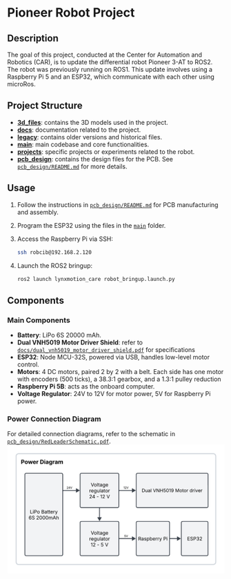 # Pioneer Robot Project

## Description

The goal of this project, conducted at the Center for Automation and Robotics (CAR), is to update the differential robot Pioneer 3-AT to ROS2. The robot was previously running on ROS1. This update involves using a Raspberry Pi 5 and an ESP32, which communicate with each other using microRos.

## Project Structure

- [**3d_files**](3d_files/): contains the 3D models used in the project.
- [**docs**](docs/): documentation related to the project.
- [**legacy**](legacy/): contains older versions and historical files.
- [**main**](main/): main codebase and core functionalities.
- [**projects**](projects/): specific projects or experiments related to the robot.
- [**pcb_design**](pcb_design/): contains the design files for the PCB. See [`pcb_design/README.md`](pcb_design/README.md) for more details.

## Usage

1. Follow the instructions in [`pcb_design/README.md`](pcb_design/README.md) for PCB manufacturing and assembly.
2. Program the ESP32 using the files in the [`main`](main) folder.
3. Access the Raspberry Pi via SSH:

   ```bash
   ssh robcib@192.168.2.120
   ```

4. Launch the ROS2 bringup:

   ```bash
   ros2 launch lynxmotion_care robot_bringup.launch.py
   ```

## Components

### Main Components

- **Battery**: LiPo 6S 20000 mAh.
- **Dual VNH5019 Motor Driver Shield**: refer to [`docs/dual_vnh5019_motor_driver_shield.pdf`](docs/dual_vnh5019_motor_driver_shield.pdf) for specifications
- **ESP32**: Node MCU-32S, powered via USB, handles low-level motor control.
- **Motors**: 4 DC motors, paired 2 by 2 with a belt. Each side has one motor with encoders (500 ticks), a 38.3:1 gearbox, and a 1.3:1 pulley reduction
- **Raspberry Pi 5B**: acts as the onboard computer.
- **Voltage Regulator**: 24V to 12V for motor power, 5V for Raspberry Pi power.

### Power Connection Diagram

For detailed connection diagrams, refer to the schematic in [`pcb_design/RedLeaderSchematic.pdf`](pcb_design/RedLeaderSchematic.pdf).
![Power Connection Diagram](docs/PowerDiagram.png)
